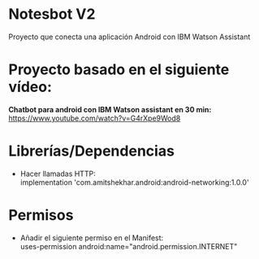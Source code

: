 # Notesbot V2
Proyecto que conecta una aplicación Android con IBM Watson Assistant

# Proyecto basado en el siguiente vídeo: </br>
<b>Chatbot para android con IBM Watson assistant en 30 min:</b> 
https://www.youtube.com/watch?v=G4rXpe9Wod8

# Librerías/Dependencias
- Hacer llamadas HTTP: </br>
implementation 'com.amitshekhar.android:android-networking:1.0.0'

# Permisos
- Añadir el siguiente permiso en el Manifest: </br>
uses-permission android:name="android.permission.INTERNET"

